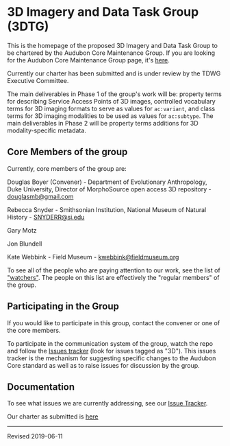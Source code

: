 # 3D Imagery and Data Task Group (3DTG)

This is the homepage of the proposed 3D Imagery and Data Task Group to be chartered by the Audubon Core Maintenance Group.  If you are looking for the Audubon Core Maintenance Group page, it's [here](https://github.com/tdwg/ac/blob/master/README.md).

Currently our charter has been submitted and is under review by the TDWG Executive Committee.

The main deliverables in Phase 1 of the group's work will be: property terms for describing Service Access Points of 3D images, controlled vocabulary terms for 3D imaging formats to serve as values for `ac:variant`, and class terms for 3D imaging modalities to be used as values for `ac:subtype`.  The main deliverables in Phase 2 will be property terms additions for 3D modality-specific metadata.  

## Core Members of the group

Currently, core members of the group are:

Douglas Boyer (Convener) - Department of Evolutionary Anthropology, Duke University, Director of MorphoSource open access 3D repository - [douglasmb@gmail.com](mailto:douglasmb@gmail.com)

Rebecca Snyder - Smithsonian Institution, National Museum of Natural History - [SNYDERR@si.edu](mailto:SNYDERR@si.edu)

Gary Motz

Jon Blundell

Kate Webbink - Field Museum - [kwebbink@fieldmuseum.org](mailto:kwebbink@fieldmuseum.org)

To see all of the people who are paying attention to our work, see the list of ["watchers"](https://github.com/tdwg/ac/watchers).  The people on this list are effectively the "regular members" of the group.

## Participating in the Group

If you would like to participate in this group, contact the convener or one of the core members.  

To participate in the communication system of the group, watch the repo and follow the [Issues tracker](https://github.com/tdwg/ac/issues) (look for issues tagged as "3D").  This issues tracker is the mechanism for suggesting specific changes to the Audubon Core standard as well as to raise issues for discussion by the group.

## Documentation

To see what issues we are currently addressing, see our [Issue Tracker](https://github.com/tdwg/ac/issues).  

Our charter as submitted is [here](https://github.com/tdwg/ac/blob/master/3d/charter_3d_task_group_of_audubon_core_2019-06-11.pdf)

---
Revised 2019-06-11
